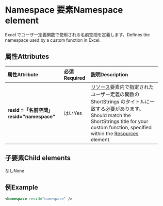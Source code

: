 # <a name="namespace-element"></a><span data-ttu-id="299d3-101">Namespace 要素</span><span class="sxs-lookup"><span data-stu-id="299d3-101">Namespace element</span></span>

<span data-ttu-id="299d3-102">Excel でユーザー定義関数で使用される名前空間を定義します。</span><span class="sxs-lookup"><span data-stu-id="299d3-102">Defines the namespace used by a custom function in Excel.</span></span>

## <a name="attributes"></a><span data-ttu-id="299d3-103">属性</span><span class="sxs-lookup"><span data-stu-id="299d3-103">Attributes</span></span>

|  <span data-ttu-id="299d3-104">属性</span><span class="sxs-lookup"><span data-stu-id="299d3-104">Attribute</span></span>  |  <span data-ttu-id="299d3-105">必須</span><span class="sxs-lookup"><span data-stu-id="299d3-105">Required</span></span>  |  <span data-ttu-id="299d3-106">説明</span><span class="sxs-lookup"><span data-stu-id="299d3-106">Description</span></span>  |
|:-----|:-----|:-----|
|  <span data-ttu-id="299d3-107">**resid =「名前空間」**</span><span class="sxs-lookup"><span data-stu-id="299d3-107">**resid="namespace"**</span></span>  |  <span data-ttu-id="299d3-108">はい</span><span class="sxs-lookup"><span data-stu-id="299d3-108">Yes</span></span>  | <span data-ttu-id="299d3-109">[リソース](resources.md)要素内で指定されたユーザー定義の関数の ShortStrings のタイトルに一致する必要があります。</span><span class="sxs-lookup"><span data-stu-id="299d3-109">Should match the ShortStrings title for your custom function, specified within the [Resources](resources.md) element.</span></span> |

## <a name="child-elements"></a><span data-ttu-id="299d3-110">子要素</span><span class="sxs-lookup"><span data-stu-id="299d3-110">Child elements</span></span>

<span data-ttu-id="299d3-111">なし</span><span class="sxs-lookup"><span data-stu-id="299d3-111">None</span></span>

## <a name="example"></a><span data-ttu-id="299d3-112">例</span><span class="sxs-lookup"><span data-stu-id="299d3-112">Example</span></span>

```xml
<Namespace resid="namespace" />
```
